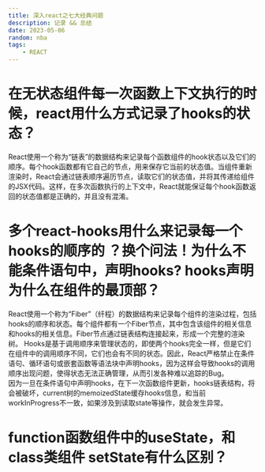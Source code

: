 ```yaml
---
title: 深入react之七大经典问题
description: 记录 && 总结
date: 2023-05-06
random: nba
tags:
    - REACT
---
```



# 在无状态组件每一次函数上下文执行的时候，react用什么方式记录了hooks的状态？
React使用一个称为“链表”的数据结构来记录每个函数组件的hook状态以及它们的顺序。每个hook函数都有它自己的节点，用来保存它当前的状态值。当组件重新渲染时，React会通过链表顺序遍历节点，读取它们的状态值，并将其传递给组件的JSX代码。这样，在多次函数执行的上下文中，React就能保证每个hook函数返回的状态值都是正确的，并且没有混淆。  


# 多个react-hooks用什么来记录每一个hooks的顺序的 ？换个问法！为什么不能条件语句中，声明hooks? hooks声明为什么在组件的最顶部？
React使用一个称为“Fiber”（纤程）的数据结构来记录每个组件的渲染过程，包括hooks的顺序和状态。每个组件都有一个Fiber节点，其中包含该组件的相关信息和hooks的相关信息。Fiber节点通过链表结构连接起来，形成一个完整的渲染树。
Hooks是基于调用顺序来管理状态的，即使两个hooks完全一样，但是它们在组件中的调用顺序不同，它们也会有不同的状态。因此，React严格禁止在条件语句、循环语句或嵌套函数等语法块中声明hooks，因为这样会导致hooks的调用顺序出现问题，使得状态无法正确管理，从而引发各种难以追踪的Bug。  
因为一旦在条件语句中声明hooks，在下一次函数组件更新，hooks链表结构，将会被破坏，current树的memoizedState缓存hooks信息，和当前workInProgress不一致，如果涉及到读取state等操作，就会发生异常。 


# function函数组件中的useState，和 class类组件 setState有什么区别？

　　

